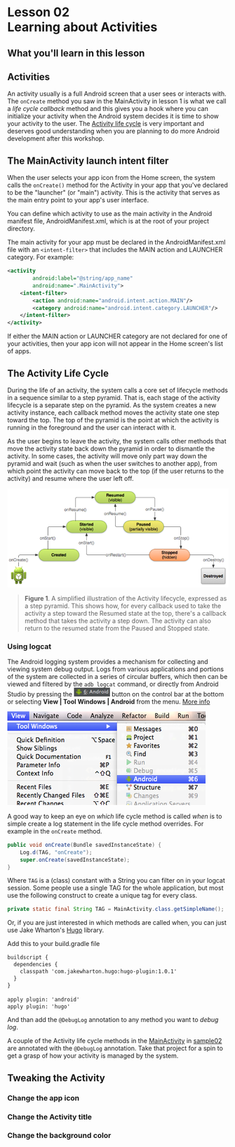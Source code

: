 # Lesson 02<br/>Learning about Activities

## What you'll learn in this lesson

## Activities
An activity usually is a full Android screen that a user sees or interacts with. The `onCreate` method you saw in the MainActivity in lesson 1 is what we call a _life cycle callback_ method and this gives you a hook where you can initialize your activity when the Android system decides it is time to show your activity to the user. The [Activity life cycle](http://developer.android.com/reference/android/app/Activity.html#ActivityLifecycle) is very important and deserves good understanding when you are planning to do more Android development after this workshop.

## The MainActivity launch intent filter
When the user selects your app icon from the Home screen, the system calls the `onCreate()` method for the Activity in your app that you've declared to be the "launcher" (or "main") activity. This is the activity that serves as the main entry point to your app's user interface.

You can define which activity to use as the main activity in the Android manifest file, AndroidManifest.xml, which is at the root of your project directory.

The main activity for your app must be declared in the AndroidManifest.xml file with an `<intent-filter>` that includes the MAIN action and LAUNCHER category. For example:

```xml
<activity
        android:label="@string/app_name"
        android:name=".MainActivity">
    <intent-filter>
        <action android:name="android.intent.action.MAIN"/>
        <category android:name="android.intent.category.LAUNCHER"/>
    </intent-filter>
</activity>
```

If either the MAIN action or LAUNCHER category are not declared for one of your activities, then your app icon will not appear in the Home screen's list of apps.

## The Activity Life Cycle
During the life of an activity, the system calls a core set of lifecycle methods in a sequence similar to a step pyramid. That is, each stage of the activity lifecycle is a separate step on the pyramid. As the system creates a new activity instance, each callback method moves the activity state one step toward the top. The top of the pyramid is the point at which the activity is running in the foreground and the user can interact with it.

As the user begins to leave the activity, the system calls other methods that move the activity state back down the pyramid in order to dismantle the activity. In some cases, the activity will move only part way down the pyramid and wait (such as when the user switches to another app), from which point the activity can move back to the top (if the user returns to the activity) and resume where the user left off.

![The Activity Life Cycle](img/basic-lifecycle.png)
> **Figure 1**.  A simplified illustration of the Activity lifecycle, expressed as a step pyramid. This shows how, for every callback used to take the activity a step toward the Resumed state at the top, there's a callback method that takes the activity a step down. The activity can also return to the resumed state from the Paused and Stopped state.

### Using logcat

The Android logging system provides a mechanism for collecting and viewing system debug output. Logs from various applications and portions of the system are collected in a series of circular buffers, which then can be viewed and filtered by the `adb logcat` command, or directly from Android Studio by pressing the ![Android Toolbar quick pick](img/android-toolbar-quickpick.png) button on the control bar at the bottom or selecting **View | Tool Windows | Android** from the menu. [More info](http://developer.android.com/tools/debugging/debugging-log.html)

![Selecting the Android tool window from the menu](img/menu-view-toolwindows-android.png)

A good way to keep an eye on _which_ life cycle method is called _when_ is to simple create a log statement in the life cycle method overrides. For example in the `onCreate` method.

```java
public void onCreate(Bundle savedInstanceState) {
	Log.d(TAG, "onCreate");
	super.onCreate(savedInstanceState);
}
```

Where `TAG` is a (class) constant with a String you can filter on in your logcat session. Some people use a single TAG for the whole application, but most use the following construct to create a unique tag for every class.

```java
private static final String TAG = MainActivity.class.getSimpleName();
```

Or, if you are just interested in which methods are called when, you can just use Jake Wharton's [Hugo](https://github.com/JakeWharton/hugo) library.

Add this to your build.gradle file

```
buildscript {
  dependencies {
    classpath 'com.jakewharton.hugo:hugo-plugin:1.0.1'
  }
}

apply plugin: 'android'
apply plugin: 'hugo'
```

And than add the `@DebugLog` annotation to any method you want to _debug log_.

A couple of the Activity life cycle methods in the [MainActivity](sample01/lifecyclelogger/src/main/java/org/dutchaug/workshop/beginners/lifecyclelogger/MainActivity.java) in [sample02](sample02) are annotated with the `@DebugLog` annotation. Take that project for a spin to get a grasp of how your activity is managed by the system.

## Tweaking the Activity

### Change the app icon

### Change the Activity title

### Change the background color